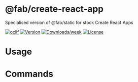 @fab/create-react-app
=====================

Specialised version of @fab/static for stock Create React Apps

[![oclif](https://img.shields.io/badge/cli-oclif-brightgreen.svg)](https://oclif.io)
[![Version](https://img.shields.io/npm/v/@fab/create-react-app.svg)](https://npmjs.org/package/@fab/create-react-app)
[![Downloads/week](https://img.shields.io/npm/dw/@fab/create-react-app.svg)](https://npmjs.org/package/@fab/create-react-app)
[![License](https://img.shields.io/npm/l/@fab/create-react-app.svg)](https://github.com/fab-spec/fab/blob/master/package.json)

<!-- toc -->
# Usage
<!-- usage -->
# Commands
<!-- commands -->
